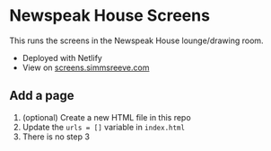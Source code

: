 # Newspeak House Screens

This runs the screens in the Newspeak House lounge/drawing room.
- Deployed with Netlify
- View on [screens.simmsreeve.com](screens.simmsreeve.com)

## Add a page
1. (optional) Create a new HTML file in this repo
2. Update the `urls = []` variable in `index.html`
3. There is no step 3
